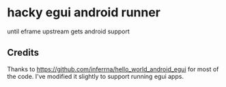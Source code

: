 
# hacky egui android runner

until eframe upstream gets android support

## Credits

Thanks to https://github.com/inferrna/hello_world_android_egui for most of the
code. I've modified it slightly to support running egui apps.
